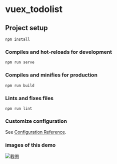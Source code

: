 # vuex_todolist

## Project setup
```
npm install
```

### Compiles and hot-reloads for development
```
npm run serve
```

### Compiles and minifies for production
```
npm run build
```

### Lints and fixes files
```
npm run lint
```

### Customize configuration
See [Configuration Reference](https://cli.vuejs.org/config/).

### images of this demo
![截图](https://images.gitee.com/uploads/images/2021/0330/181921_64232302_8026346.png "Snipaste_2021-03-30_18-17-58.png")

